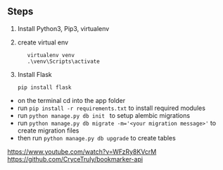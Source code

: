 ## Steps

1. Install Python3, Pip3, virtualenv
2. create virtual env

    ```
       virtualenv venv
       .\venv\Scripts\activate 
     ```

3. Install Flask

    ```pip install flask```

- on the terminal cd into the app folder 
- run `pip install -r requirements.txt` to install required modules
- run `python manage.py db init ` to setup alembic migrations
- run `python manage.py db migrate -m='<your migration message>'` to create migration files
- then run `python manage.py db upgrade` to create tables

https://www.youtube.com/watch?v=WFzRy8KVcrM
https://github.com/CryceTruly/bookmarker-api